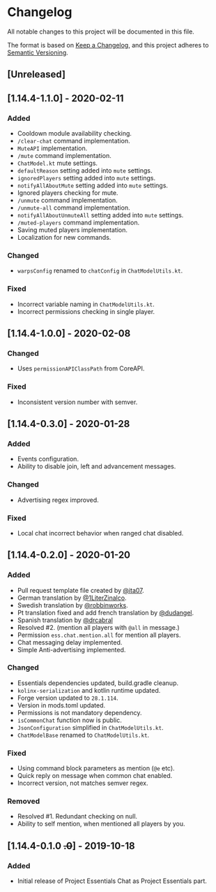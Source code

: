 # Changelog
All notable changes to this project will be documented in this file.

The format is based on [Keep a Changelog](https://keepachangelog.com/en/1.0.0/),
and this project adheres to [Semantic Versioning](https://semver.org/spec/v2.0.0.html).

## [Unreleased]

## [1.14.4-1.1.0] - 2020-02-11

### Added
- Cooldown module availability checking.
- `/clear-chat` command implementation. 
- `MuteAPI` implementation.
- `/mute` command implementation.
- `ChatModel.kt` mute settings.
- `defaultReason` setting added into `mute` settings.
- `ignoredPlayers` setting added into `mute` settings.
- `notifyAllAboutMute` setting added into `mute` settings.
- Ignored players checking for mute.
- `/unmute` command implementation.
- `/unmute-all` command implementation.
- `notifyAllAboutUnmuteAll` setting added into `mute` settings.
- `/muted-players` command implementation.
- Saving muted players implementation.
- Localization for new commands.

### Changed
- `warpsConfig` renamed to `chatConfig` in `ChatModelUtils.kt`.

### Fixed
- Incorrect variable naming in `ChatModelUtils.kt`.
- Incorrect permissions checking in single player.

## [1.14.4-1.0.0] - 2020-02-08

### Changed
- Uses `permissionAPIClassPath` from CoreAPI.

### Fixed
- Inconsistent version number with semver.

## [1.14.4-0.3.0] - 2020-01-28

### Added
- Events configuration.
- Ability to disable join, left and advancement messages.

### Changed
- Advertising regex improved.

### Fixed
- Local chat incorrect behavior when ranged chat disabled. 

## [1.14.4-0.2.0] - 2020-01-20

### Added
- Pull request template file created by [@ita07](https://github.com/ita07).
- German translation by [@1LiterZinalco](https://github.com/1LiterZinalco).
- Swedish translation by [@robbinworks](https://github.com/robbinworks).
- Pt translation fixed and add french translation by [@dudangel](https://github.com/dudangel).
- Spanish translation by [@drcabral](https://github.com/drcabral)
- Resolved #2. (mention all players with `@all` in message.)
- Permission `ess.chat.mention.all` for mention all players.
- Chat messaging delay implemented.
- Simple Anti-advertising implemented.

### Changed
- Essentials dependencies updated, build.gradle cleanup.
- `kolinx-serialization` and kotlin runtime updated.
- Forge version updated to `28.1.114`.
- Version in mods.toml updated.
- Permissions is not mandatory dependency.
- `isCommonChat` function now is public.
- `JsonConfiguration` simplified in `ChatModelUtils.kt`.
- `ChatModelBase` renamed to `ChatModelUtils.kt`.

### Fixed
- Using command block parameters as mention (`@e` etc).
- Quick reply on message when common chat enabled.
- Incorrect version, not matches semver regex.

### Removed
- Resolved #1. Redundant checking on null.
- Ability to self mention, when mentioned all players by you.

## [1.14.4-0.1.0 ~~.0~~] - 2019-10-18

### Added
- Initial release of Project Essentials Chat as Project Essentials part.
